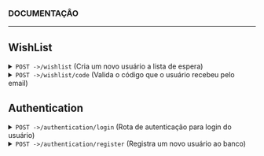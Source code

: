 ### DOCUMENTAÇÂO
------------------------------------------------------------------------------------------
## WishList
<details>
<summary><code>POST -></code><code>/wishlist</code> (Cria um novo usuário a lista de espera)</summary>

#### Descrição
Essa é a primeira rota a ser usada pelo usuário durante o beta fechado, onde ele se cadastrará, essa rota permite a criação do documento que contém o usuário e email na tabela de usuários e o código de verificação, que é mandado para o email dele, que posteriormente será usado como parâmetro na rota de <code>/code</code>, o código tem validade de 5 minutos.

##### Parâmetros

> | Name      |  Type     | Data type               | Description                                                           |
> |-----------|-----------|-------------------------|-----------------------------------------------------------------------|
> | email      |  required | String   | Email do usuário  |
> | name      |  required | String   | Nome do usuário  |

##### Respostas
> | Http code | Content-type | Response |  Description
> |------------|------------------------|------------------------------------------------------------------------------|----------------------------------------|
> |200         | application/json       | `{status: 200, message: "Success. The Code was sent to your email"}`         | Sucesso, email cadastrado na wishlist. |
> |400         | application/json       | `{status: 400, error: "Invalid Name, name must be more than 3 characters"}`  | Falha, o nome do usuário deve ser maior que 3 caracteres.|
> |409         | application/json       | `{status: 409, error: "Email already in use"}`                               | Falha, este email já está sendo usado por outro usuário.|
> |500         | application/json       | `{status: 500, error: "Internal server error"}`                              | Falha, erro interno do servidor.|
</details>

<details>
<summary><code>POST -></code><code>/wishlist/code</code> (Valida o código que o usuário recebeu pelo email)</summary>

#### Descrição
Essa rota é usada para verificar se o usuário possui um email válido, ele receberá um código no email dele após passar pela rota de <code>/wishlist</code> que perdurará por 5 minutos, depois disso o código se torna expirado.

#### Parâmetros
> | Name | Type | Data Type | Description |
> |------|-----------|-------|---------------------------------------|
> | code | required | String | Codigo recebido pelo email do usuário |

#### Respostas
> | Http code | Content-type | Response |  Description
> |------------|------------------------|------------------------------------------------------------------------------|----------------------------------------|
> | 200        | application/json       | `{status: 200, message: "Success. The User is now verified"}`                | Sucesso, email validado com sucesso.   |
> | 400        | application/json       | `{status: 400, error: "Invalid Code"}`                                       | Falha, código menor que 4 caracteres   |
> | 409        | application/json       | `{status: 409, error: "Code expired"}`                                       | Falha, código expirado                 |
> | 500        | application/json       | `{status: 500, error: "Internal server error"}`                              | Falha, erro interno do servidor.       |
</details>

## Authentication
<details>
<summary><code>POST -></code><code>/authentication/login</code> (Rota de autenticação para login do usuário)</summary>
  
#### Parâmetros
> | Name      |  Type     | Data type               | Description                                                           |
> |-----------|-----------|-------------------------|-----------------------------------------------------------------------|
> | email      |  required | String   | Email do usuário  |
> | password      |  required | String   | Senha do usuário  |

#### Respostas
> | Http code | Content-type | Response |  Description
> |------------|------------------------|------------------------------------------------------------------------------|-----------------------------------------------------------------------------------------------------------------------------|
> | 200        | application/json       | `{ status: 200, message: "Success", token: *token*, data: *update* }`          | Sucesso, {token}: Novo token gerado para garantir a segurança, {update}: Status da atualização de last seen e status online.|
> | 400        | application/json       | `{ status: 400, error: "Invalid Email" }`                                      | Email não passou pelas verificações dos REGEX, e foi rejeitado.|
> | 400        | application/json       | `{ status: 400, error: "Invalid Password" }`                                   | Senha omitida ou inválida|
> | 404        | application/json       | `{ status: 404, error: "User not found" }`                                     | Email não encontrado na base de dados|
> | 500        | application/json       | `{status: 500, error: "Internal server error"}`                                | Falha, erro interno do servidor.|
</details>

<details>
<summary><code>POST -></code><code>/authentication/register</code> (Registra um novo usuário ao banco)</summary>
#### Parâmetros
> | Name      |  Type     | Data type               | Description                                                           |
> |-----------|-----------|-------------------------|-----------------------------------------------------------------------|
> | email      |  required | String   | Email do usuário  |
> | password      |  required | String   | Senha do usuário  |
> | name | required | String | Nome do usuário |
> | birthday | required | String | Data de nascimento do usuário | 
> | phone | required | String | Telefone do usuário |
</details>


